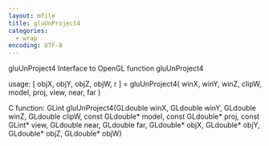 ```yaml
---
layout: mfile
title: gluUnProject4
categories:
  - wrap
encoding: UTF-8
---
```


gluUnProject4  Interface to OpenGL function gluUnProject4

usage:  [ objX, objY, objZ, objW, r ] = gluUnProject4( winX, winY, winZ, clipW, model, proj, view, near, far )

C function:  GLint gluUnProject4(GLdouble winX, GLdouble winY, GLdouble winZ, GLdouble clipW, const GLdouble\* model, const GLdouble\* proj, const GLint\* view, GLdouble near, GLdouble far, GLdouble\* objX, GLdouble\* objY, GLdouble\* objZ, GLdouble\* objW)